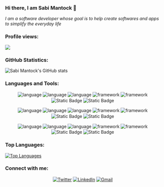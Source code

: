 ### Hi there, I am Sabi Mantock 👋
<em>I am a software developer whose goal is to help create softwares and apps to simplify the everyday life </em>


### Profile views:
![](https://komarev.com/ghpvc/?username=SabiMantock&style=flat-square)

### GitHub Statistics:
![Sabi Mantock's GitHub stats](https://github-readme-stats.vercel.app/api?username=sabimantock&show_icons=true&theme=dark)

### Languages and Tools:
<span>
   <p align="center">
  <img alt="language" src= "https://img.shields.io/badge/tailwindcss-%2338B2AC.svg?style=for-the-badge&logo=tailwind-css&logoColor=whitee" align="center">
  <img alt="language" src= "https://img.shields.io/badge/vite-%23646CFF.svg?style=for-the-badge&logo=vite&logoColor=white" align="center">
  <img alt="language" src= "https://img.shields.io/badge/vuejs-%2335495e.svg?style=for-the-badge&logo=vuedotjs&logoColor=%234FC08D" align="center">
  <img alt="framework" src= "https://img.shields.io/badge/webpack-%238DD6F9.svg?style=for-the-badge&logo=webpack&logoColor=blac" align="center">
  <img alt="framework" src="https://img.shields.io/badge/c%23-%23239120.svg?style=for-the-badge&logo=c-sharp&logoColor=white" align="center">
  <img alt="Static Badge" src="https://img.shields.io/badge/java-%23ED8B00.svg?style=for-the-badge&logo=openjdk&logoColor=white" align="center" >
  <img alt="Static Badge" src="https://img.shields.io/badge/ruby-%23CC342D.svg?style=for-the-badge&logo=ruby&logoColor=white" align="center" >
  </p>
 <p align="center">
  <img alt="language" src= "https://img.shields.io/badge/html5-%23E34F26.svg?style=for-the-badge&logo=html5&logoColor=white" align="center">
  <img alt="language" src= "https://img.shields.io/badge/css3-%231572B6.svg?style=for-the-badge&logo=css3&logoColor=white" align="center">
  <img alt="language" src= "https://img.shields.io/badge/javascript-%23323330.svg?style=for-the-badge&logo=javascript&logoColor=%23F7DF1E" align="center">
  <img alt="framework" src= "https://img.shields.io/badge/bootstrap-%23563D7C.svg?style=for-the-badge&logo=bootstrap&logoColor=white" align="center">
  <img alt="framework" src="https://img.shields.io/badge/-ReactJs-61DAFB?logo=react&logoColor=white&style=for-the-badge" align="center">
  <img alt="Static Badge" src="https://img.shields.io/badge/Firebase-039BE5?style=for-the-badge&logo=Firebase&logoColor=white" align="center" >
  <img alt="Static Badge" src="https://img.shields.io/badge/mysql-%2300f.svg?style=for-the-badge&logo=mysql&logoColor=white" align="center" >

  </p>
  <p align="center">
  <img alt="language" src= "https://img.shields.io/badge/postgres-%23316192.svg?style=for-the-badge&logo=postgresql&logoColor=white" align="center">
  <img alt="language" src= "https://img.shields.io/badge/.NET-5C2D91?style=for-the-badge&logo=.net&logoColor=white" align="center">
  <img alt="language" src= "https://img.shields.io/badge/expo-1C1E24?style=for-the-badge&logo=expo&logoColor=#D04A37" align="center">
  <img alt="framework" src= "https://img.shields.io/badge/JWT-black?style=for-the-badge&logo=JSON%20web%20tokens" align="center">
  <img alt="framework" src="https://img.shields.io/badge/rails-%23CC0000.svg?style=for-the-badge&logo=ruby-on-rails&logoColor=white" align="center">
  <img alt="Static Badge" src="https://img.shields.io/badge/react_native-%2320232a.svg?style=for-the-badge&logo=react&logoColor=%2361DAFB" align="center" >
  <img alt="Static Badge" src="https://img.shields.io/badge/styled--components-DB7093?style=for-the-badge&logo=styled-components&logoColor=white" align="center" >
  </p>

</span>

### Top Languages:
[![Top Languages](https://github-readme-stats.vercel.app/api/top-langs/?username=sabimantock&layout=compact)](https://github.com/anuraghazra/github-readme-stats)


<h3 align="left">Connect with me:</h3>
<p align="center">
<a href="https://twitter.com/IamSabiMantock" target="blank" ><img align="center" src="https://img.shields.io/badge/Twitter-%231DA1F2.svg?style=for-the-badge&logo=Twitter&logoColor=white" alt="Twitter" /></a>
<a href="https://www.linkedin.com/in/sabi-mantock" target="blank"><img align="center" src="https://img.shields.io/badge/linkedin-%230077B5.svg?style=for-the-badge&logo=linkedin&logoColor=white" alt="LinkedIn" /></a>
<a href="mailto:sabimantock@gmail.com" target="blank"><img align="center" src="https://img.shields.io/badge/Gmail-D14836?style=for-the-badge&logo=gmail&logoColor=white" alt="Gmail" /></a>
 
</p>
